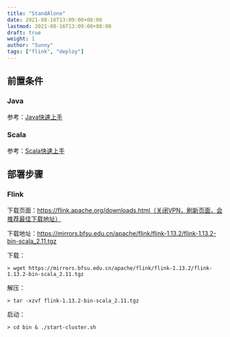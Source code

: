 ```yaml
---
title: "StandAlone"
date: 2021-08-16T13:09:00+08:00
lastmod: 2021-08-16T13:09:00+08:00
draft: true
weight: 1
author: "Sunny"
tags: ["flink", "deploy"]
---
```


## 前置条件

### Java

参考：[Java快速上手](/docs/java/quickstart/)

### Scala

参考：[Scala快速上手](/docs/scala/quickstart/)

## 部署步骤

### Flink

下载页面：https://flink.apache.org/downloads.html（关闭VPN，刷新页面，会推荐最佳下载地址）

下载地址：https://mirrors.bfsu.edu.cn/apache/flink/flink-1.13.2/flink-1.13.2-bin-scala_2.11.tgz

下载：

```
> wget https://mirrors.bfsu.edu.cn/apache/flink/flink-1.13.2/flink-1.13.2-bin-scala_2.11.tgz
```

解压：

```
> tar -xzvf flink-1.13.2-bin-scala_2.11.tgz
```

启动：

```
> cd bin & ./start-cluster.sh
```

